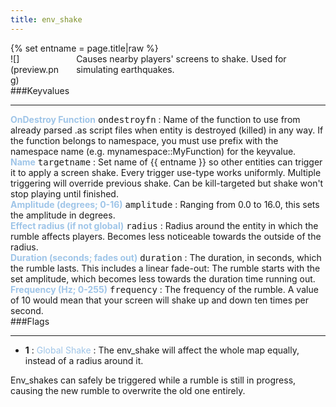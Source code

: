 ```yaml
---
title: env_shake
---
```

<div>{% set entname = page.title|raw %}</div>
<div class="container previewimg">
<div class="columns">
<div class="imagepadding column col-auto" markdown="1">![](preview.png)</div>
<div class="column entityentry" markdown="1">Causes nearby players' screens to shake. Used for simulating earthquakes.</div>
</div>
</div>
###Keyvalues
<hr>
<div class="entityentry" markdown="1">
<span style="color:#9fc5e8;"><b>OnDestroy Function</b></span> <kbd  class="tooltip" data-tooltip="string">ondestroyfn</kbd> :
Name of the function to use from already parsed .as script files when entity is destroyed (killed) in any way. If the function belongs to namespace, you must use prefix with the namespace name (e.g. mynamespace::MyFunction) for the keyvalue.
</div>
<div class="entityentry" markdown="1">
<span style="color:#9fc5e8;"><b>Name</b></span> <kbd  class="tooltip" data-tooltip="target_source">targetname</kbd> :
Set name of {{ entname }} so other entities can trigger it to apply a screen shake. Every trigger use-type works uniformly. Multiple triggering will override previous shake. Can be kill-targeted but shake won't stop playing until finished.
</div>
<div class="entityentry" markdown="1">
<span style="color:#9fc5e8;"><b>Amplitude (degrees; 0-16)</b></span> <kbd  class="tooltip" data-tooltip="string">amplitude</kbd> :
Ranging from 0.0 to 16.0, this sets the amplitude in degrees.
</div>
<div class="entityentry" markdown="1">
<span style="color:#9fc5e8;"><b>Effect radius (if not global)</b></span> <kbd  class="tooltip" data-tooltip="string">radius</kbd> :
Radius around the entity in which the rumble affects players. Becomes less noticeable towards the outside of the radius.
</div>
<div class="entityentry" markdown="1">
<span style="color:#9fc5e8;"><b>Duration (seconds; fades out)</b></span> <kbd  class="tooltip" data-tooltip="string">duration</kbd> :
The duration, in seconds, which the rumble lasts. This includes a linear fade-out: The rumble starts with the set amplitude, which becomes less towards the duration time running out.
</div>
<div class="entityentry" markdown="1">
<span style="color:#9fc5e8;"><b>Frequency (Hz; 0-255)</b></span> <kbd  class="tooltip" data-tooltip="string">frequency</kbd> :
The frequency of the rumble. A value of 10 would mean that your screen will shake up and down ten times per second.
</div>
###Flags
<hr>
<div class="entityflags">
<ul>
<li class="imagepadding" markdown="1"><b>1</b> : <span style="color:#9fc5e8;">Global Shake</span> : The env_shake will affect the whole map equally, instead of a radius around it.</li>
</ul>
</div>
<div class="notices blue">Env_shakes can safely be triggered while a rumble is still in progress, causing the new rumble to overwrite the old one entirely.</div>
